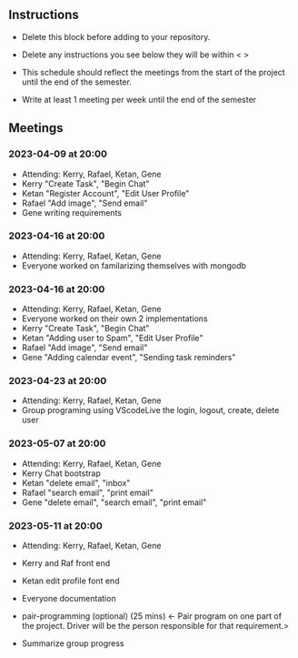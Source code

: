 ## Instructions

- Delete this block before adding to your repository. 

- Delete any instructions you see below they will be within < >
  
- This schedule should reflect the meetings from the start of the project until the end of the semester.

- Write at least 1 meeting per week until the end of the semester

  
## Meetings


### 2023-04-09 at 20:00
- Attending: Kerry, Rafael, Ketan, Gene
- Kerry "Create Task", "Begin Chat" 
- Ketan "Register Account", "Edit User Profile"
- Rafael "Add image", "Send email" 
- Gene writing requirements


### 2023-04-16 at 20:00
- Attending: Kerry, Rafael, Ketan, Gene
- Everyone worked on familarizing themselves with mongodb

### 2023-04-16 at 20:00
- Attending: Kerry, Rafael, Ketan, Gene
- Everyone worked on their own 2 implementations
- Kerry "Create Task", "Begin Chat" 
- Ketan "Adding user to Spam", "Edit User Profile"
- Rafael "Add image", "Send email" 
- Gene "Adding calendar event", "Sending task reminders"

### 2023-04-23 at 20:00
- Attending: Kerry, Rafael, Ketan, Gene
- Group programing using VScodeLive the login, logout, create, delete user

### 2023-05-07 at 20:00
- Attending: Kerry, Rafael, Ketan, Gene
- Kerry Chat bootstrap 
- Ketan "delete email", "inbox"
- Rafael "search email", "print email" 
- Gene "delete email", "search email", "print email" 

### 2023-05-11 at 20:00
- Attending: Kerry, Rafael, Ketan, Gene
- Kerry and Raf front end
- Ketan edit profile font end
- Everyone documentation 

- pair-programming (optional) (25 mins)
  <- Pair program on one part of the project. Driver will be the person responsible for that requirement.>

- Summarize group progress
